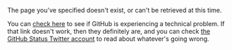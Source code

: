 The page you've specified doesn't exist, or can't be retrieved at this time.

You can [check here](https://githubstatus.com/) to see if GitHub is experiencing a technical problem. If that link doesn't work, then they definitely are, and 
you can check [the GitHub Status Twitter account](https://twitter.com/githubstatus) to read about whatever's going wrong.

